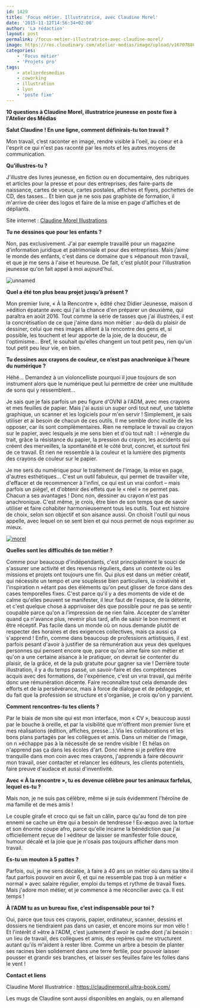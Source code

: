 ```yaml
---
id: 1429
title: 'Focus métier. Illustratrice, avec Claudine Morel'
date: '2015-11-12T14:56:34+02:00'
author: 'La rédaction'
layout: post
permalink: /focus-metier-illustratrice-avec-claudine-morel/
image: https://res.cloudinary.com/atelier-medias/image/upload/v1670788679/blog/sedg76e5au19v0v7qma5.jpg
categories:
    - 'Focus métier'
    - 'Projets pro'
tags:
    - atelierdesmedias
    - coworking
    - illustration
    - lyon
    - 'poste fixe'
---
```


**10 questions à Claudine Morel, illustratrice jeunesse en poste fixe à l'Atelier des Médias**

**Salut Claudine ! En une ligne, comment définirais-tu ton travail ?**

Mon travail, c’est raconter en image, rendre visible à l'oeil, au coeur et à l'esprit ce qui n'est pas raconté par les mots et les autres moyens de communication.

**Qu’illustres-tu ?**

J'illustre des livres jeunesse, en fiction ou en documentaire, des rubriques et articles pour la presse et pour des entreprises, des faire-parts de naissance, cartes de voeux, cartes postales, affiches et flyers, pochettes de CD, des tasses… Et bien que je ne sois pas graphiste de formation, il m'arrive de créer des logos et faire de la mise en page d'affiches et de dépliants.

Site internet : [Claudine Morel Illustrations](https://claudinemorel.ultra-book.com/)

**Tu ne dessines que pour les enfants ?**

Non, pas exclusivement. J'ai par exemple travaillé pour un magazine d'information juridique et patrimoniale et pour des entreprises. Mais j’aime le monde des enfants, c'est dans ce domaine que s »épanouit mon travail, et que je me sens à l'aise et heureuse. De fait, c'est plutôt pour l'illustration jeunesse qu'on fait appel à moi aujourd'hui.

![unnamed](https://res.cloudinary.com/atelier-medias/image/upload/v1670788681/blog/otx4v5gyb3ywacdru1cb.png)

**Quel a été ton plus beau projet jusqu’à présent ?**

Mon premier livre, « À la Rencontre », édité chez Didier Jeunesse, maison d »édition épatante avec qui j'ai la chance d'en préparer un deuxième, qui paraîtra en août 2016. Tout comme la série de tasses que j'ai illustrées, il est la concrétisation de ce que j'aime dans mon métier : au-delà du plaisir de dessiner, celui que mes images aillent à la rencontre des gens et, si possible, les touchent et leur apporte de la joie, de la douceur, de l'optimisme… Bref, le souhait qu'elles changent un tout petit peu, rien qu'un tout petit peu leur vie, en bien.

**Tu dessines aux crayons de couleur, ce n’est pas anachronique à l’heure du numérique ?**

Héhé… Demandez à un violoncelliste pourquoi il joue toujours de son instrument alors que le numérique peut lui permettre de créer une multitude de sons qui y ressemblent…

Je sais que je fais parfois un peu figure d'OVNI à l'ADM, avec mes crayons et mes feuilles de papier. Mais j'ai aussi un super ordi tout neuf, une tablette graphique, un scanner et les logiciels pour m'en servir ! Simplement, je sais utiliser et ai besoin de chacun de ces outils. Il me semble donc inutile de les opposer, car ils sont complémentaires. Rien ne remplace le travail au crayon sur le papier, avec lesquels je me sens bien et d'où tout naît : l »énergie du trait, grâce la résistance du papier, la pression du crayon, les accidents qui créent des merveilles, la spontanéité et le côté brut, concret, et surtout fini de ce travail. Et rien ne ressemble à la couleur et la lumière des pigments des crayons de couleur sur le papier.

Je me sers du numérique pour le traitement de l'image, la mise en page, d'autres esthétiques… C'est un outil fabuleux, qui permet de travailler vite, d'effacer et de recommencer à l'infini, ce qui est un vrai confort – mais parfois un piège!, et d'obtenir des effets que le « réel » ne permet pas. Chacun a ses avantages ! Donc non, dessiner au crayon n'est pas anachronique. C'est même, je crois, être bien de son temps que de savoir utiliser et faire cohabiter harmonieusement tous les outils. Tout est histoire de choix, selon son objectif et son aisance aussi. On choisit l'outil qui nous appelle, avec lequel on se sent bien et qui nous permet de nous exprimer au mieux.

[![morel](https://res.cloudinary.com/atelier-medias/image/upload/v1670788682/blog/zekiiovaudpsuesa3r0i.png)](https://res.cloudinary.com/atelier-medias/image/upload/v1670791252/blog/v5bydclnfj1cfjafcqgm.png)

**Quelles sont les difficultés de ton métier ?**

Comme pour beaucoup d'indépendants, c'est principalement le souci de s'assurer une activité et des revenus réguliers, dans un contexte où les missions et projets ont toujours une fin. Qui plus est dans un métier créatif, qui nécessite un tempo et une souplesse bien particuliers, la créativité et l'inspiration n »étant pas des éléments qu'on peut glisser de force dans des cases temporelles fixes. C'est parce qu'il y a des moments de vide et de calme qu'elles peuvent se manifester, il leur faut de l'espace, de la détente, et c'est quelque chose à apprivoiser dès que possible pour ne pas se sentir coupable parce qu'on a l'impression de ne rien faire. Accepter de s'arrêter quand ça n'avance plus, revenir plus tard, afin de saisir le bon moment et être réceptif. Pas facile dans un monde où on nous demande plutôt de respecter des horaires et des exigences collectives, mais ça aussi ça s'apprend ! Enfin, comme dans beaucoup de professions artistiques, il est parfois pesant d'avoir à justifier de sa rémunération aux yeux des quelques personnes qui pensent encore que, parce qu'on aime faire son métier et qu'on a une certaine aisance à le pratiquer, on devrait se contenter du plaisir, de la grâce, et de la pub gratuite pour gagner sa vie ! Derrière toute illustration, il y a du temps passé, un savoir-faire et des compétences acquis avec des formations, de l'expérience, c'est un vrai travail, qui mérite donc une rémunération décente. Faire reconnaître tout cela demande des efforts et de la persévérance, mais à force de dialogue et de pédagogie, et du fait que la profession se structure et s'organise, je crois qu'on y parvient.

**Comment rencontres-tu tes clients ?**

Par le biais de mon site qui est mon interface, mon « CV », beaucoup aussi par le bouche à oreille, et par la visibilité que m'offrent mon premier livre et mes réalisations (édition, affiches, presse…).Via les collaborations et les bons plans partagés par les collègues et amis. Dans un métier de l'image, on n »échappe pas à la nécessité de se rendre visible ! Et hélas on n'apprend pas ça dans les écoles d'art. Donc même si je préfère être tranquille dans mon coin avec mes crayons, j'apprends à faire découvrir mon travail, oser contacter et relancer les éditeurs, les clients potentiels, faire preuve d'audace et aussi d'inventivité.

**Avec « À la rencontre », tu es devenue célèbre pour tes animaux farfelus, lequel es-tu ?**

Mais non, je ne suis pas célèbre, même si je suis évidemment l'héroïne de ma famille et de mes amis !

Le couple girafe et croco qui se fait un câlin, parce qu'au fond de ton pire ennemi se cache un être qui a besoin de tendresse ! Ex-æquo avec la tortue et son énorme coupe afro, parce qu'elle incarne la bénédiction que j'ai officiellement reçue de l »éditeur de laisser se manifester folie douce, humour décalé et la joie que je n'osais pas toujours afficher dans mon travail.

**Es-tu un mouton à 5 pattes ?**

Parfois, oui, je me sens décalée, à faire à 40 ans un métier où dans sa tête il faut parfois pouvoir en avoir 6, et qui ne ressemble pas trop à un métier « normal » avec salaire régulier, emploi du temps et rythme de travail fixes. Mais j'adore mon métier, et je commence à me réconcilier avec ça. Il est temps !

**À l’ADM tu as un bureau fixe, c’est indispensable pour toi ?**

Oui, parce que tous ces crayons, papier, ordinateur, scanner, dessins et dossiers ne tiendraient pas dans un casier, et encore moins sur mon vélo ! Et l'intérêt d »être à l'ADM, c'est justement d'avoir le cadre dont j'ai besoin : un lieu de travail, des collègues et amis, des repères qui me structurent autant qu'ils m'aident à rester libre. Comme un arbre a besoin de planter ses racines bien solidement dans une terre fertile, pour pouvoir laisser pousser et grandir ses branches, et laisser ses feuilles faire les folles dans le vent !

**Contact et liens**

Claudine Morel Illustratrice : <https://claudinemorel.ultra-book.com/>

Les mugs de Claudine sont aussi disponibles en anglais, ou en allemand
